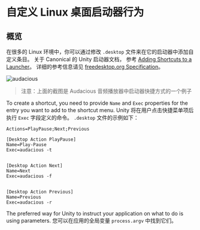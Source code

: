 # 自定义 Linux 桌面启动器行为

## 概览

在很多的 Linux 环境中，你可以通过修改 `.desktop` 文件来在它的启动器中添加自定义条目。 关于 Canonical 的 Unity 启动器文档， 参考 [Adding Shortcuts to a Launcher](https://help.ubuntu.com/community/UnityLaunchersAndDesktopFiles#Adding_shortcuts_to_a_launcher)。 详细的参考信息请见 [freedesktop.org Specification](https://specifications.freedesktop.org/desktop-entry-spec/1.1/ar01s11.html)。

![audacious](https://help.ubuntu.com/community/UnityLaunchersAndDesktopFiles?action=AttachFile&do=get&target=shortcuts.png)

> 注意：上面的截图是 Audacious 音频播放器中启动器快捷方式的一个例子

To create a shortcut, you need to provide `Name` and `Exec` properties for the entry you want to add to the shortcut menu. Unity 将在用户点击快捷菜单项后执行 `Exec` 字段定义的命令。 `.desktop` 文件的示例如下：

```plaintext
Actions=PlayPause;Next;Previous

[Desktop Action PlayPause]
Name=Play-Pause
Exec=audacious -t


[Desktop Action Next]
Name=Next
Exec=audacious -f


[Desktop Action Previous]
Name=Previous
Exec=audacious -r
```

The preferred way for Unity to instruct your application on what to do is using parameters. 您可以在应用的全局变量 `process.argv` 中找到它们。
